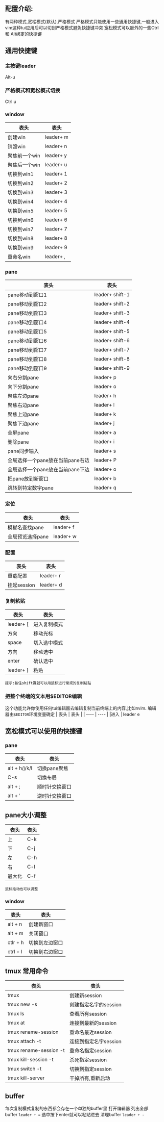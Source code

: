 ## 配置介绍:
有两种模式,宽松模式(默认),严格模式
严格模式只能使用一些通用快捷键,一般进入vim这种tui应用后可以切到严格模式避免快捷键冲突
宽松模式可以额外的一些Ctrl 和 Alt绑定的快捷键

## 通用快捷键
### 主按键leader
Alt-u

### 严格模式和宽松模式切换 
Ctrl u 

### window
|  表头   | 表头  |
|  ----  | ----  |
|创建win             |leader+ m
|销毁win             |leader+ n
|聚焦前一个win       |leader+ y
|聚焦后一个win       |leader+ u
|切换到win1          |leader+ 1 
|切换到win2          |leader+ 2 
|切换到win3          |leader+ 3 
|切换到win4          |leader+ 4 
|切换到win5          |leader+ 5 
|切换到win6          |leader+ 6 
|切换到win7          |leader+ 7 
|切换到win8          |leader+ 8 
|切换到win9          |leader+ 9 
|重命名win           |leader+ ,

### pane
|  表头   | 表头  |
|  ----  | ----  |
|pane移动到窗口1                     |leader+ shift-1 
|pane移动到窗口2                     |leader+ shift-2 
|pane移动到窗口3                     |leader+ shift-3 
|pane移动到窗口4                     |leader+ shift-4 
|pane移动到窗口5                     |leader+ shift-5 
|pane移动到窗口6                     |leader+ shift-6 
|pane移动到窗口7                     |leader+ shift-7 
|pane移动到窗口8                     |leader+ shift-8 
|pane移动到窗口9                     |leader+ shift-9 
|向右分割pane                        |leader+ p
|向下分割pane                        |leader+ o
|聚焦左边pane                        |leader+ h
|聚焦右边pane                        |leader+ l
|聚焦上边pane                        |leader+ k
|聚焦下边pane                        |leader+ j
|全屏pane                            |leader+ a
|删除pane                            |leader+ i
|pane同步输入                        |leader+ s
|全局选择一个pane放在当前pane右边    |leader+ P
|全局选择一个pane放在当前pane下边    |leader+ o
|把pane放到新窗口                    |leader+ b
|跳转到特定数字pane                  |leader+ q

### 定位
|  表头   | 表头  |
|  ----  | ----  |
|模糊名查找pane          |leader+ f
|全局预览选择pane        |leader+ w

### 配置
|  表头   | 表头  |
|  ----  | ----  |
|重载配置                |leader+ r
|挂起session             |leader+ d

### 复制粘贴
|  表头   | 表头  |
|  ----  | ----  |
|leader+ [               |进入复制模式 
|方向                    |移动光标 
|space                   |切入选中模式 
|方向                    |移动选中 
|enter                   |确认选中 
|leader+ ]               |粘贴

`提示:按住shift键就可以用鼠标进行常规的复制粘贴`

### 把整个终端的文本用$EDITOR编辑
这个功能允许你使用任何tui编辑器去编辑复制当前终端上的内容,比如nvim.
编辑器由`$EDITOR`环境变量确定
|  表头   | 表头  |
|  ----  | ----  |
|进入 | leader e 

## 宽松模式可以使用的快捷键

### pane 
|  表头   | 表头  |
|  ----  | ----  |
|alt + h/j/k/l   |切换pane聚焦
|C-s             |切换布局
|alt + ;         |顺时针交换窗口
|alt + '         |逆时针交换窗口

## pane大小调整
|  表头   | 表头  |
|  ----  | ----  |
|上         |C-k
|下         |C-j
|左         |C-h
|右         |C-l
|最大化     |C-f
`鼠标拖动也可以调整`

### window
|  表头   | 表头  |
|  ----  | ----  |
|alt + n         |创建新窗口
|alt + m         |关闭窗口
|ctlr + h        |切换到左边窗口
|ctrl + l        |切换到右边窗口


## tmux 常用命令
|  表头   | 表头  |
|  ----  | ----  |
|tmux                                           |创建新session
|tmux new -s <session-name>                     |创建指定名字的session
|tmux ls                                        |查看所有session
|tmux at                                        |连接到最新的session
|tmux rename-session <new-name>                 |重命名最近session
|tmux attach -t <session-name>                  |连接到指定名字session
|tmux rename-session -t <old-name> <new-name>   |重命名指定session
|tmux kill-session -t <session-name>            |杀死指定session
|tmux switch -t <session-name>                  |切换到指定session
|tmux kill-server                               |干掉所有,重新启动


## buffer
每次复制模式复制的东西都会存在一个单独的buffer里
打开编辑器
列出全部buffer `leader + =`
选中按下enter就可以粘贴进去
清理buffer `leader + -`

